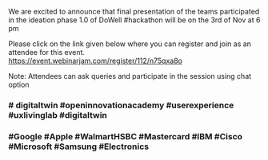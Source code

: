 We are excited to announce that final presentation of the teams participated in the ideation phase 1.0 of DoWell #hackathon will be on the 3rd of Nov at 6 pm

Please click on the link given below where you can register and join as an attendee for this event.
https://event.webinarjam.com/register/112/n75qxa8o

Note: Attendees can ask queries and participate in the session using chat option

### # digitaltwin #openinnovationacademy #userexperience #uxlivinglab #digitaltwin 
### #Google #Apple #WalmartHSBC #Mastercard  #IBM #Cisco #Microsoft #Samsung #Electronics



